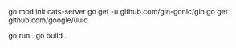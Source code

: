 go mod init cats-server
go get -u github.com/gin-gonic/gin
go get github.com/google/uuid

go run .
go build .


